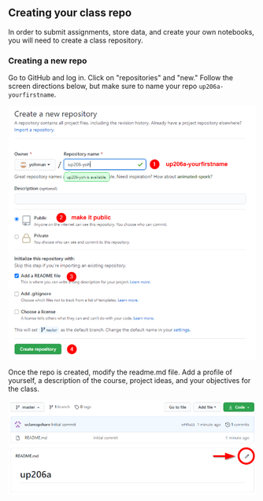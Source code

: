 ## Creating your class repo

In order to submit assignments, store data, and create your own notebooks, you will need to create a class repository.

### Creating a new repo

Go to GitHub and log in. Click on "repositories" and "new." Follow the screen directions below, but make sure to name your repo `up206a-yourfirstname`.

<kbd><img src="images/git1.png"></kbd>

Once the repo is created, modify the readme.md file. Add a profile of yourself, a description of the course, project ideas, and your objectives for the class.

<kbd><img src="images/git2.png"></kbd>

